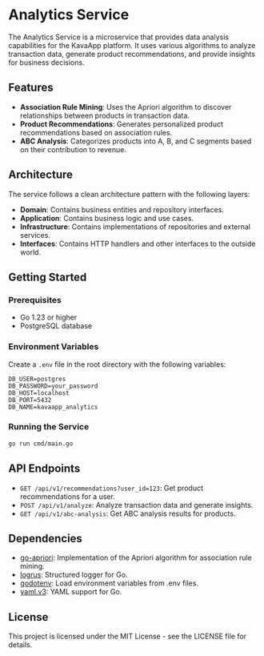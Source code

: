 # Analytics Service

The Analytics Service is a microservice that provides data analysis capabilities for the KavaApp platform. It uses various algorithms to analyze transaction data, generate product recommendations, and provide insights for business decisions.

## Features

- **Association Rule Mining**: Uses the Apriori algorithm to discover relationships between products in transaction data.
- **Product Recommendations**: Generates personalized product recommendations based on association rules.
- **ABC Analysis**: Categorizes products into A, B, and C segments based on their contribution to revenue.

## Architecture

The service follows a clean architecture pattern with the following layers:

- **Domain**: Contains business entities and repository interfaces.
- **Application**: Contains business logic and use cases.
- **Infrastructure**: Contains implementations of repositories and external services.
- **Interfaces**: Contains HTTP handlers and other interfaces to the outside world.

## Getting Started

### Prerequisites

- Go 1.23 or higher
- PostgreSQL database

### Environment Variables

Create a `.env` file in the root directory with the following variables:

```
DB_USER=postgres
DB_PASSWORD=your_password
DB_HOST=localhost
DB_PORT=5432
DB_NAME=kavaapp_analytics
```

### Running the Service

```bash
go run cmd/main.go
```

## API Endpoints

- `GET /api/v1/recommendations?user_id=123`: Get product recommendations for a user.
- `POST /api/v1/analyze`: Analyze transaction data and generate insights.
- `GET /api/v1/abc-analysis`: Get ABC analysis results for products.

## Dependencies

- [go-apriori](https://github.com/eMAGTechLabs/go-apriori): Implementation of the Apriori algorithm for association rule mining.
- [logrus](https://github.com/sirupsen/logrus): Structured logger for Go.
- [godotenv](https://github.com/joho/godotenv): Load environment variables from .env files.
- [yaml.v3](https://gopkg.in/yaml.v3): YAML support for Go.

## License

This project is licensed under the MIT License - see the LICENSE file for details.